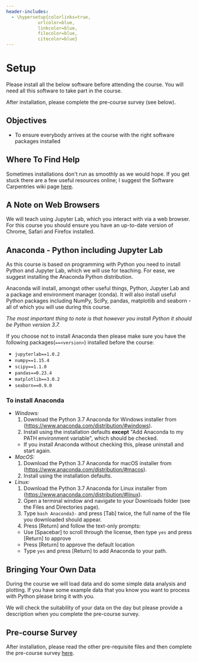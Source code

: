```yaml
---
header-includes:
  - \hypersetup{colorlinks=true,
            urlcolor=blue,
            linkcolor=blue,
            filecolor=blue,
            citecolor=blue}
---
```


# Setup

Please install all the below software before attending the course. You will need all this software to take part in the course.

After installation, please complete the pre-course survey (see below).

## Objectives

* To ensure everybody arrives at the course with the right software packages installed

## Where To Find Help

Sometimes installations don't run as smoothly as we would hope. If you get stuck there are a few useful resources online; I suggest the Software Carpentries wiki page [here](https://github.com/carpentries/workshop-template/wiki/Configuration-Problems-and-Solutions).

## A Note on Web Browsers

We will teach using Jupyter Lab, which you interact with via a web browser. For this course you should ensure you have an up-to-date version of Chrome, Safari and Firefox installed.

## Anaconda - Python including Jupyter Lab

As this course is based on programming with Python you need to install Python and Jupyter Lab, which we will use for teaching. For ease, we suggest installing the Anaconda Python distribution.

Anaconda will install, amongst other useful things, Python, Jupyter Lab and a package and environment manager (conda). It will also install useful Python packages including NumPy, SciPy, pandas, matplotlib and seaborn - all of which you will use during this course.

*The most important thing to note is that however you install Python it should be Python version 3.7.*

If you choose not to install Anaconda then please make sure you have the following packages(`==<version>`) installed before the course:

* `jupyterlab==1.0.2`
* `numpy==1.15.4`
* `scipy==1.1.0`
* `pandas==0.23.4`
* `matplotlib==3.0.2`
* `seaborn==0.9.0`

### To install Anaconda

* *Windows:*
  1. Download the Python 3.7 Anaconda for Windows installer from (https://www.anaconda.com/distribution/#windows).
  2. Install using the installation defaults **except** "Add Anaconda to my PATH environment variable", which should be checked.
    * If you install Anaconda without checking this, please uninstall and start again.
* *MacOS:*
  1. Download the Python 3.7 Anaconda for macOS installer from (https://www.anaconda.com/distribution/#macos).
  2. Install using the installation defaults.
* *Linux:*
  1. Download the Python 3.7 Anaconda for Linux installer from (https://www.anaconda.com/distribution/#linux).
  2. Open a terminal window and navigate to your Downloads folder (see the Files and Directories page).
  3. Type `bash Anaconda3-` and press [Tab] twice, the full name of the file you downloaded should appear.
  4. Press [Return] and follow the text-only prompts:
    * Use [Spacebar] to scroll through the license, then type `yes` and press [Return] to approve
    * Press [Return] to approve the default location
    * Type `yes` and press [Return] to add Anaconda to your path.

## Bringing Your Own Data

During the course we will load data and do some simple data analysis and plotting. If you have some example data that you know you want to process with Python please bring it with you.

We will check the suitability of your data on the day but please provide a description when you complete the pre-course survey.

## Pre-course Survey

After installation, please read the other pre-requisite files and then complete the pre-course survey [here](https://forms.gle/eVX8FcNi6WEgmDea6).
